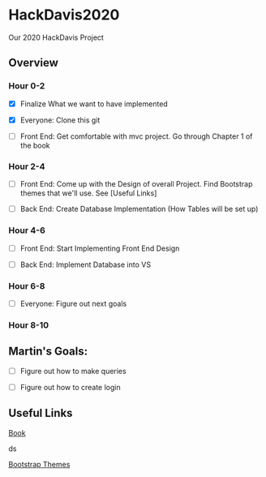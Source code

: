 # HackDavis2020
Our 2020 HackDavis Project





## Overview
### Hour 0-2
- [x] Finalize What we want to have implemented
- [x] Everyone: Clone this git
- [ ] Front End: Get comfortable with mvc project. Go through Chapter 1 of the book


### Hour 2-4
- [ ] Front End: Come up with the Design of overall Project. Find Bootstrap themes that we'll use. See [Useful Links]
- [ ] Back End: Create Database Implementation (How Tables will be set up)


### Hour 4-6
- [ ] Front End: Start Implementing Front End Design
- [ ] Back End: Implement Database into VS


### Hour 6-8
- [ ] Everyone: Figure out next goals

### Hour 8-10


## Martin's Goals:
- [ ] Figure out how to make queries
- [ ] Figure out how to create login



## Useful Links
[Book](https://drive.google.com/open?id=1MgJ4WM36lCncjNbdjukmFbAyhlp6JyzS)


ds



[Bootstrap Themes](https://startbootstrap.com/)
